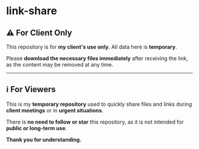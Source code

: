 # link-share




<h2>⚠️ For Client Only</h2>
<p>This repository is for <strong>my client's use only</strong>. All data here is <strong>temporary</strong>.</p>
<p>Please <strong>download the necessary files immediately</strong> after receiving the link, as the content may be removed at any time.</p>

<hr>

<h2>ℹ️ For Viewers</h2>
<p>This is my <strong>temporary repository</strong> used to quickly share files and links during <strong>client meetings</strong> or in <strong>urgent situations</strong>.</p>
<p>There is <strong>no need to follow or star</strong> this repository, as it is not intended for <strong>public or long-term use</strong>.</p>
<p><strong>Thank you for understanding.</strong></p>

